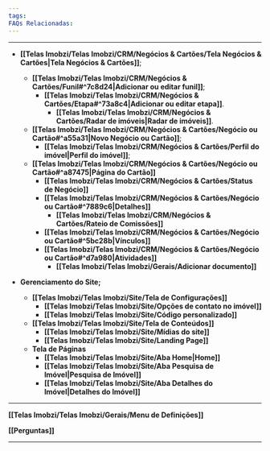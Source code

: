 ```yaml
---
tags:
FAQs Relacionadas:
---
```

---
- **[[Telas Imobzi/Telas Imobzi/CRM/Negócios & Cartões/Tela Negócios & Cartões|Tela Negócios & Cartões]]**;
	- **[[Telas Imobzi/Telas Imobzi/CRM/Negócios & Cartões/Funil#^7c8d24|Adicionar ou editar funil]]**;
		- **[[Telas Imobzi/Telas Imobzi/CRM/Negócios & Cartões/Etapa#^73a8c4|Adicionar ou editar etapa]]**.
			- **[[Telas Imobzi/Telas Imobzi/CRM/Negócios & Cartões/Radar de imóveis|Radar de imóveis]]**.
	- **[[Telas Imobzi/Telas Imobzi/CRM/Negócios & Cartões/Negócio ou Cartão#^a55a31|Novo Negócio ou Cartão]]**;
		- **[[Telas Imobzi/Telas Imobzi/CRM/Negócios & Cartões/Perfil do imóvel|Perfil do imóvel]]**;
	- **[[Telas Imobzi/Telas Imobzi/CRM/Negócios & Cartões/Negócio ou Cartão#^a87475|Página do Cartão]]**
		- **[[Telas Imobzi/Telas Imobzi/CRM/Negócios & Cartões/Status de Negócio]]**
		- **[[Telas Imobzi/Telas Imobzi/CRM/Negócios & Cartões/Negócio ou Cartão#^7889c6|Detalhes]]**
			- **[[Telas Imobzi/Telas Imobzi/CRM/Negócios & Cartões/Rateio de Comissões]]**
		- **[[Telas Imobzi/Telas Imobzi/CRM/Negócios & Cartões/Negócio ou Cartão#^5bc28b|Vínculos]]**
		- **[[Telas Imobzi/Telas Imobzi/CRM/Negócios & Cartões/Negócio ou Cartão#^d7a980|Atividades]]**
			- **[[Telas Imobzi/Telas Imobzi/Gerais/Adicionar documento]]**

- **Gerenciamento do Site;**
	- **[[Telas Imobzi/Telas Imobzi/Site/Tela de Configurações]]**
		- **[[Telas Imobzi/Telas Imobzi/Site/Opções de contato no imóvel]]**
		- **[[Telas Imobzi/Telas Imobzi/Site/Código personalizado]]**
	- **[[Telas Imobzi/Telas Imobzi/Site/Tela de Conteúdos]]**
		- **[[Telas Imobzi/Telas Imobzi/Site/Mídias do site]]**
		- **[[Telas Imobzi/Telas Imobzi/Site/Landing Page]]**
	- **Tela de Páginas**
		- **[[Telas Imobzi/Telas Imobzi/Site/Aba Home|Home]]**
		- **[[Telas Imobzi/Telas Imobzi/Site/Aba Pesquisa de Imóvel|Pesquisa de Imóvel]]**
		- **[[Telas Imobzi/Telas Imobzi/Site/Aba Detalhes do Imóvel|Detalhes do Imóvel]]**
---

**[[Telas Imobzi/Telas Imobzi/Gerais/Menu de Definições]]**

**[[Perguntas]]**

---
